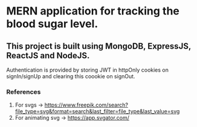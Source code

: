 # MERN application for tracking the blood sugar level.

## This project is built using MongoDB, ExpressJS, ReactJS and NodeJS.

Authentication is provided by storing JWT in httpOnly cookies on signIn/signUp and clearing this coookie on signOut.

### References
1. For svgs -> https://www.freepik.com/search?file_type=svg&format=search&last_filter=file_type&last_value=svg 
2. For animating svg -> https://app.svgator.com/ 